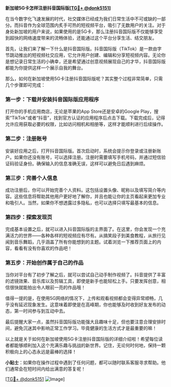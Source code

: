 **新加坡5G卡怎样注册抖音国际版[[TG💪+ @donk5151](https://t.me/s/donk5151)]**

在当今数字化飞速发展的时代，社交媒体已经成为我们日常生活中不可或缺的一部分。而抖音作为全球范围内炙手可热的短视频平台，吸引了无数用户的关注。对于身处新加坡的用户来说，如果使用的是5G卡，那么注册抖音国际版不仅能够享受到超快的网络速度带来的流畅体验，还能通过这个平台分享生活、结交朋友。

首先，让我们来了解一下什么是抖音国际版。抖音国际版（TikTok）是一款由字节跳动推出的短视频社交应用，它允许用户创建、编辑和分享短视频内容。无论你是想记录日常生活的小确幸，还是希望通过创意视频展现自己的才华，抖音国际版都能为你提供这样一个展示自我的舞台。

那么，如何在新加坡使用5G卡注册抖音国际版呢？其实整个过程非常简单，只需几个步骤即可完成：

### 第一步：下载并安装抖音国际版应用程序

打开你的手机应用商店，无论是苹果的App Store还是安卓的Google Play，搜索“TikTok”或者“抖音”，找到官方认证的应用程序后点击下载。下载完成后，记得允许应用获取必要的权限，比如访问相机和相册等，这样才能顺利进行后续操作。

### 第二步：注册账号

安装好应用之后，打开抖音国际版。首次启动时，系统会提示你登录或注册新账户。如果你还没有账号，可以选择注册。注册时需要填写手机号码，并通过短信验证码验证身份。确保输入的信息准确无误，这样可以避免日后遇到麻烦。

### 第三步：完善个人信息

成功注册后，你可以开始完善个人资料。这包括设置头像、昵称以及填写简介等内容。这些信息将帮助其他用户更好地了解你，并且也能让你的主页看起来更加专业和吸引人。当然，如果你不想透露过多隐私，也可以选择只填写最基本的信息。

### 第四步：探索发现页

完成基本设置之后，就可以进入抖音国际版的主界面了。在这里，你会发现一个充满活力的世界——各种各样的短视频应有尽有。从搞笑段子到美食教程，从旅行见闻到音乐舞蹈，几乎涵盖了所有你能想到的主题。试着浏览一下推荐页面上的内容，看看有没有你喜欢的作品吧！

### 第五步：开始创作属于自己的作品

当你对平台有了初步了解之后，就可以尝试自己动手制作视频了。抖音提供了丰富的滤镜效果、音乐库以及剪辑工具，即使是新手也能轻松上手。只要发挥创意，相信很快就能拍出令人眼前一亮的作品哦！

值得一提的是，在使用5G网络的情况下，上传和观看视频都会变得异常顺畅，几乎没有延迟现象发生。这意味着即使是在高峰期，你也能够及时收到好友发布的动态，第一时间参与到互动中去。

最后提醒大家一点，虽然抖音国际版功能强大且趣味十足，但也要注意合理安排时间，避免沉迷其中影响正常工作学习。毕竟健康的生活方式才是最重要的嘛！

以上就是关于如何在新加坡使用5G卡注册抖音国际版的详细介绍啦！希望每位读者都能够顺利加入这个充满乐趣与挑战的新世界。记住，无论何时何地，保持一颗积极向上的心态永远是最棒的选择！

**小贴士**：如果你在操作过程中遇到了任何问题，都可以随时联系客服寻求帮助。他们通常会在短时间内给出满意的答复呢！

[[TG💪+ @donk5151](https://t.me/s/donk5151) ![Image](https://i.postimg.cc/rwNCRYN7/Snipaste-2025-04-30-17-27-05.png)]